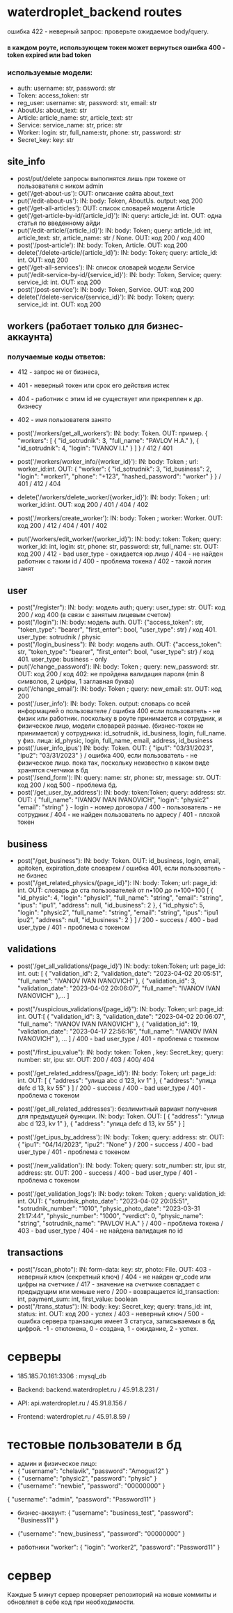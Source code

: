 # waterdroplet_backend routes
ошибка 422 - неверный запрос: проверьте ожидаемое body/query.
#### в каждом роуте, использующем токен может вернуться ошибка 400 - token expired или bad token

### используемые модели:
- auth: username: str, password: str
- Token: access_token: str
- reg_user: username: str, password: str, email: str
- AboutUs: about_text: str
- Article: article_name: str, article_text: str
- Service: service_name: str, price: str
- Worker: login: str, full_name:str, phone: str, password: str
- Secret_key: key: str

## site_info 
- post/put/delete запросы выполнятся лишь при токене от пользователя с ником admin
- get('/get-about-us'): OUT: описание сайта about_text 
- put('/edit-about-us'): IN: body: Token, AboutUs. output: код 200
- get('/get-all-articles'): OUT: список словарей модели Article
- get('/get-article-by-id/{article_id}'): IN: query: article_id: int. OUT: одна статья по введенному айди
- put('/edit-article/{article_id}'): IN: body: Token; query: article_id: int, article_text: str, article_name: str / None. OUT: код 200 / код 400
- post('/post-article'): IN: body: Token, Article. OUT: код 200
- delete('/delete-article/{article_id}'): IN: body: Token; query: article_id: int. OUT: код 200
- get('/get-all-services'): IN: список словарей модели Service
- put('/edit-service-by-id/{service_id}'): IN: body: Token, Service; query: service_id: int. OUT: код 200
- post('/post-service'): IN: body: Token, Service. OUT: код 200
- delete('/delete-service/{service_id}'): IN: body: Token; query: service_id: int. OUT: код 200


## workers (работает только для бизнес-аккаунта)
### получаемые коды ответов: 
- 412 - запрос не от бизнеса, 
- 401 - неверный токен или срок его действия истек
- 404 - работник с этим id не существует или прикреплен к др. бизнесу 
- 402 - имя пользователя занято

- post('/workers/get_all_workers'): IN: body: Token. OUT: пример. {
  "workers": [
    {
      "id_sotrudnik": 3,
      "full_name": "PAVLOV H.A."
    },
    {
      "id_sotrudnik": 4,
      "login": "IVANOV I.I."
    }
  ]
} / 412 / 401 
- post('/workers/worker_info/{worker_id}'): IN: body: Token ; url: worker_id:int. 
OUT: {
  "worker": {
    "id_sotrudnik": 3,
    "id_business": 2,
    "login": "worker1",
    "phone": "+123",
    "hashed_password": "worker"
  }
} / 401 / 412 / 404
- delete('/workers/delete_worker/{worker_id}'): IN: body: Token ; url: worker_id:int.
 OUT: код 200 / 401 / 404 / 402
- post('/workers/create_worker'): IN: body: Token ; worker: Worker. OUT: 
 код 200 / 412 / 404 / 401 / 402
- put('/workers/edit_worker/{worker_id}'): IN: body: token: Token; query: worker_id: int, login: str, phone: str, password: str, full_name: str. OUT:
 код 200 / 412 - bad user_type - ожидается юр.лицо / 404 - не найден работник с таким id / 400 - проблема токена / 402 - такой логин занят


## user
- post("/register"): IN: body: модель auth; query: user_type: str. OUT: код 200 / код 400 (в связи с занятым лицевым счетом)
- post("/login"): IN: body: модель auth. OUT: {"access_token": str, "token_type": "bearer", "first_enter": bool, "user_type": str} / код 401.  user_type: sotrudnik / physic
- post("/login_business"): IN: body: модель auth. OUT: {"access_token": str, "token_type": "bearer", "first_enter": bool, "user_type": str} / код 401. user_type: business - only
- put('/change_password'): IN: body: Token ; query: new_password: str. OUT: код 200 / код 402: не пройдена валидация пароля (min 8 символов, 2 цифры, 1 заглавная буква)
- put('/change_email'): IN: body: Token ; query: new_email: str. OUT: код 200
- post('/user_info'): IN: body: Token. output: словарь со всей информацией о пользователе / ошибка 400 если пользователь - не физик или работник. поскольку в роуте
принимается и сотрудник, и физическое лицо, модели словарей разные. (бизнес-токен не принимается)
у сотрудника: id_sotrudnik, id_business, login, full_name.
у физ. лица: id_physic, login, full_name, email, address, id_business
- post('/user_info_ipus') IN: body: Token. OUT: {
  "ipu1": "03/31/2023",
  "ipu2": "03/31/2023"
} / ошибка 400, если пользователь - не физическое лицо. пока так, поскольку неизвестно в каком виде хранятся счетчики в бд
- post('/send_form'): IN: query: name: str, phone: str, message: str. OUT: код 200 / код 500 - проблема бд.
- post('/get_user_by_address'): IN: body: token:Token; query: address: str. OUT: {
  "full_name": "IVANOV IVAN IVANOVICH",
  "login": "physic2"
  "email": "string"
} - login - номер договора  / 400 - пользователь - не сотрудник / 404 - не найден пользователь по адресу / 401 - плохой токен
## business
- post("/get_business"): IN: body: Token. OUT: id_business, login, email, apitoken, expiration_date словарем / ошибка 401, если пользователь - не бизнес
- post("/get_related_physics/{page_id}"): IN: body: Token; url: page_id: int. OUT: словарь до ста пользователей от n•100 до n•100+100
[
    {
      "id_physic": 4,
      "login": "physic1",
      "full_name": "string",
      "email": "string",
      "ipus": "ipu1",
      "address": null,
      "id_business": 2
    },
    {
      "id_physic": 5,
      "login": "physic2",
      "full_name": "string",
      "email": "string",
      "ipus": "ipu1 ipu2",
      "address": null,
      "id_business": 2
    }
  ] / 200 - success / 400 - bad user_type / 401 - проблема с токеном


## validations
- post('/get_all_validations/{page_id}') IN: body: token:Token; url: page_id: int. out: [
  {
    "validation_id": 2,
    "validation_date": "2023-04-02 20:05:51",
    "full_name": "IVANOV IVAN IVANOVICH"
  },
  {
    "validation_id": 3,
    "validation_date": "2023-04-02 20:06:07",
    "full_name": "IVANOV IVAN IVANOVICH"
  },...
]


- post("/suspicious_validations/{page_id}"): IN: body: Token; url: page_id: int. OUT:[
  {
    "validation_id": 3,
    "validation_date": "2023-04-02 20:06:07",
    "full_name": "IVANOV IVAN IVANOVICH"
  },
  {
    "validation_id": 19,
    "validation_date": "2023-04-17 22:56:16",
    "full_name": "IVANOV IVAN IVANOVICH"
  }, ... 
] / 400 - bad user_type / 401 - проблема с токеном
- post("/first_ipu_value"): IN: body: token: Token , key: Secret_key; query: number: str, ipu: str. OUT: 200 / 403 / 400/ 404

- post('/get_related_address/{page_id}'): IN: body: Token; url: page_id: int. OUT: [
  {
    "address": "улица abc d 123, kv 1"
  },
  {
    "address": "улица defc d 13, kv 55"
  }
] / 200 - success / 400 - bad user_type /
401 - проблема с токеном

- post('/get_all_related_addresses'): безлимитный вариант получения для предыдущей функции.
IN: body: Token. OUT: [
  {
    "address": "улица abc d 123, kv 1"
  },
  {
    "address": "улица defc d 13, kv 55"
  }
] 


- post('/get_ipus_by_address'): IN: body: Token; query: address: str. OUT: {
  "ipu1": "04/14/2023",
  "ipu2": "None"
} / 200 - success / 400 - bad user_type /
401 - проблема с токеном

- post('/new_validation'): IN: body: Token; query: sotr_number: str, ipu: str, address: str. OUT: 200 - success / 400 - bad user_type /
401 - проблема с токеном
- post('/get_validation_logs'): IN: body: token: Token ; query: validation_id: int. OUT: 
{
  "sotrudnik_photo_date": "2023-04-02 20:05:51",
  "sotrudnik_number": "1010",
  "physic_photo_date": "2023-03-31 21:17:44",
  "physic_number": "1000",
  "verdict": 0,
  "physic_name": "string",
  "sotrudnik_name": "PAVLOV H.A."
} / 400 - проблема токена / 403 - bad user_type / 404 - не найдена валидация по id

## transactions
- post("/scan_photo"): IN: form-data: key: str, photo: File. OUT: 403 - неверный ключ (секретный ключ) / 
404 - не найден qr_code или цифры на счетчике / 417 - значение на счетчике совпадает с предыдущим или меньше него / 200 - возвращается id_transaction: int, payment_sum: int, first_value: boolean 
- post("/trans_status"): IN: body: key: Secret_key; query: trans_id: int, status: int. OUT: код 200 - успех / 403 - неверный ключ / 500 - ошибка сервера
транзакция имеет 3 статуса, записываемых в бд цифрой. -1 - отклонена, 0 - создана, 1 - ожидание, 2 - успех.


# серверы
- 185.185.70.161:3306 : mysql_db

- Backend: backend.waterdroplet.ru / 45.91.8.231 / 
- API: api.waterdroplet.ru / 45.91.8.156 / 
- Frontend: waterdroplet.ru / 45.91.8.59 /


# тестовые пользователи в бд
- админ и физическое лицо:
- {
  "username": "chelavik",
  "password": "Amogus12"
}
- {
  "username": "physic2",
  "password": "physic"
}
- {"username": "newbie",
  "password": "00000000"
}

{
  "username": "admin",
  "password": "Password11"
}
- бизнес-аккаунт: 
{
  "username": "business_test",
  "password": "Business11"
}
- {"username": "new_business",
  "password": "00000000"
}



- работники
  "worker": {
    "login": "worker2",
    "password": "Password11"
  }

# сервер
Каждые 5 минут сервер проверяет репозиторий на новые коммиты и обновляет в себе код при необходимости.